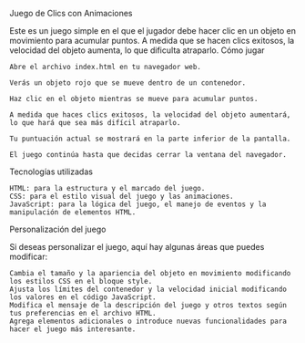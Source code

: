 Juego de Clics con Animaciones

Este es un juego simple en el que el jugador debe hacer clic en un objeto en movimiento para acumular puntos. A medida que se hacen clics exitosos, la velocidad del objeto aumenta, lo que dificulta atraparlo.
Cómo jugar

    Abre el archivo index.html en tu navegador web.

    Verás un objeto rojo que se mueve dentro de un contenedor.

    Haz clic en el objeto mientras se mueve para acumular puntos.

    A medida que haces clics exitosos, la velocidad del objeto aumentará, lo que hará que sea más difícil atraparlo.

    Tu puntuación actual se mostrará en la parte inferior de la pantalla.

    El juego continúa hasta que decidas cerrar la ventana del navegador.

Tecnologías utilizadas

    HTML: para la estructura y el marcado del juego.
    CSS: para el estilo visual del juego y las animaciones.
    JavaScript: para la lógica del juego, el manejo de eventos y la manipulación de elementos HTML.

Personalización del juego

Si deseas personalizar el juego, aquí hay algunas áreas que puedes modificar:

    Cambia el tamaño y la apariencia del objeto en movimiento modificando los estilos CSS en el bloque style.
    Ajusta los límites del contenedor y la velocidad inicial modificando los valores en el código JavaScript.
    Modifica el mensaje de la descripción del juego y otros textos según tus preferencias en el archivo HTML.
    Agrega elementos adicionales o introduce nuevas funcionalidades para hacer el juego más interesante.
